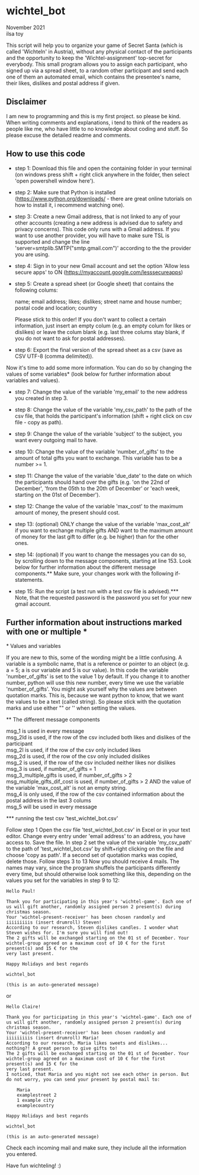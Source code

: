 # wichtel_bot
November 2021\
ilsa toy

This script will help you to organize your game of Secret Santa (which is called 'Wichteln' in Austria), without any physical contact of the participants and the opportunity to keep the 'Wichtel-assignment' top-secret for everybody. This small program allows you to assign each participant, who signed up via a spread sheet, to a random other participant and send each one of them an automated email, which contains the presentee's name, their likes, dislikes and postal address if given.


## Disclaimer
I am new to programming and this is my first project. so please be kind.
When writing comments and explanations, i tend to think of the readers as people like me, who have little to no knowledge about coding and stuff. So please excuse the detailed readme and comments.

## How to use this code

* step 1: Download this file and open the containing folder in your terminal (on windows press shift + right click anywhere in the folder, then select 'open powershell window here').

* step 2: Make sure that Python is installed (https://www.python.org/downloads/ - there are great online tutorials on how to install it, i recommend watching one).

* step 3: Create a new Gmail address, that is not linked to any of your other accounts (creating a new address is advised due to safety and privacy concerns). This code only runs with a Gmail address. If you want to use another provider, you will have to make sure TSL is supported and change the line 'server=smtplib.SMTP("smtp.gmail.com")' according to the the provider you are using.

* step 4: Sign in to your new Gmail account and set the option 'Allow less secure apps' to ON (https://myaccount.google.com/lesssecureapps)

* step 5: Create a spread sheet (or Google sheet) that contains the following colums:

	name; email address; likes; dislikes; street name and house number; postal code and location; country

	Please stick to this order! If you don't want to collect a certain information, just insert an empty colum (e.g. an empty colum for likes or dislikes) or 	leave the colum blank (e.g. last three colums stay blank, if you do not want to ask for postal addresses). 

* step 6: Export the final version of the spread sheet as a csv (save as CSV UTF-8 (comma delimited)).

Now it's time to add some more information. You can do so by changing the values of some variables* (look below for further information about variables and values).

* step 7: Change the value of the variable 'my_email' to the new address you created in step 3.

* step 8: Change the value of the variable 'my_csv_path' to the path of the csv file, that holds the participant's information (shift + right click on csv file - copy as path).

* step 9: Change the value of the variable 'subject' to the subject, you want every outgoing mail to have.

* step 10: Change the value of the variable 'number_of_gifts' to the amount of total gifts you want to exchange. This variable has to be a number >= 1.

* step 11: Change the value of the variable 'due_date' to the date on which the participants should hand over the gifts (e.g. 'on the 22nd of December', 'from the 05th to the 20th of December' or 'each week, starting on the 01st of December').

* step 12: Change the value of the variable 'max_cost' to the maximum amount of money, the present should cost.

* step 13: (optional) ONLY change the value of the variable 'max_cost_alt' if you want to exchange multiple gifts AND want to the maximum amount of money for the last gift to differ (e.g. be higher) than for the other ones.

* step 14: (optional) If you want to change the messages you can do so, by scrolling down to the message components, starting at line 153. Look below for further information about the different message components.** Make sure, your changes work with the following if-statements.

* step 15: Run the script (a test run with a test csv file is advised).***
	Note, that the requested password is the password you set for your new gmail account.


## Further information about instructions marked with one or multiple *

\* Values and variables

If you are new to this, some of the wording might be a little confusing. A variable is a symbolic name, that is a reference or pointer to an object (e.g. a = 5; a is our variable and 5 is our value).
In this code the variable 'number_of_gifts' is set to the value 1 by default. If you change it to another number, python will use this new number, every time we use the variable 'number_of_gifts'.
You might ask yourself why the values are between quotation marks. This is, because we want python to know, that we want the values to be a text (called string). So please stick with the quotation marks and use either "" or '' when setting the values.

\** The different message components

msg_1				is used in every message\
msg_2ld				is used, if the row of the csv included both likes and dislikes of the participant\
msg_2l				is used, if the row of the csv only included likes\
msg_2d			is used, if the row of the csv only included dislikes\
msg_2				is used, if the row of the csv included neither likes nor dislikes\
msg_3				is used, if number_of_gifts = 1\
msg_3_multiple_gifts		is used, if number_of_gifts > 2\
msg_multiple_gifts_dif_cost	is used, if number_of_gifts > 2 AND the value of the variable 'max_cost_alt' is not an empty string.\
msg_4				is only used, if the row of the csv contained information about the postal address in the last 3 colums\
msg_5				will be used in every message

\*** running the test csv 'test_wichtel_bot.csv'

Follow step 1
Open the csv file 'test_wichtel_bot.csv' in Excel or in your text editor. Change every entry under 'email address' to an address, you
have access to. Save the file. 
In step 2 set the value of the variable 'my_csv_path' to the path of 'test_wichtel_bot.csv' by shift+right clicking on the file and choose 'copy as path'. If a second set of quotation marks was copied, delete those.
Follow steps 3 to 13
Now you should receive 4 mails. The names may vary, since the program shuffels the participants differently every time, but should otherwise
look something like this, depending on the values you set for the variables in step 9 to 12:

	Hello Paul!

	Thank you for participating in this year's 'wichtel-game'. Each one of us will gift another, randomly assigned person 2 present(s) during christmas season.
	Your 'wichtel-present-receiver' has been chosen randomly and iiiiiiiiis (insert drumroll) Steven!
	According to our research, Steven dislikes candles. I wonder what Steven wishes for. I'm sure you will find out!
	The 2 gifts will be exchanged starting on the 01 st of December. Your wichtel-group agreed on a maximum cost of 10 € for the first present(s) and 15 € for the
	very last present.

	Happy Holidays and best regards

	wichtel_bot

	(this is an auto-generated message)

or

	Hello Claire!
	
	Thank you for participating in this year's 'wichtel-game'. Each one of us will gift another, randomly assigned person 2 present(s) during christmas season.
	Your 'wichtel-present-receiver' has been chosen randomly and iiiiiiiiis (insert drumroll) Maria!
	According to our research, Maria likes sweets and dislikes... nothing?! A great person to give gifts to!
	The 2 gifts will be exchanged starting on the 01 st of December. Your wichtel-group agreed on a maximum cost of 10 € for the first present(s) and 15 € for the
	very last present.
	I noticed, that Maria and you might not see each other in person. But do not worry, you can send your present by postal mail to:
       
	    Maria
	    examplestreet 2
	    1 example city
	    examplecountry

	Happy Holidays and best regards
	
	wichtel_bot
	
	(this is an auto-generated message)

Check each incoming mail and make sure, they include all the information you entered.

Have fun wichteling! :)
